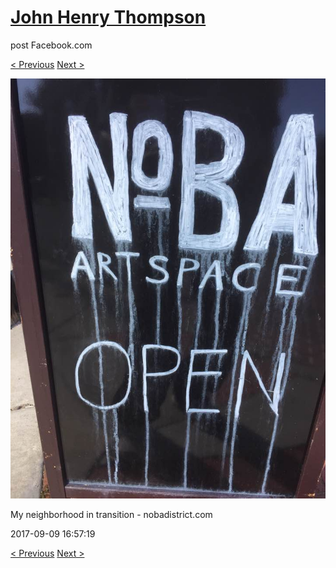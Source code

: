 # [John Henry Thompson](../README.md)
post Facebook.com

[< Previous](2017-09-09-4.md) [Next >](2017-09-09-6.md)

[![](../media/2017-09-09/Timeline-Photos-My-neighborhood-in-transition-nobadistrict-com-2.jpg)](../README.md)

My neighborhood in transition - nobadistrict.com

2017-09-09 16:57:19

[< Previous](2017-09-09-4.md) [Next >](2017-09-09-6.md)